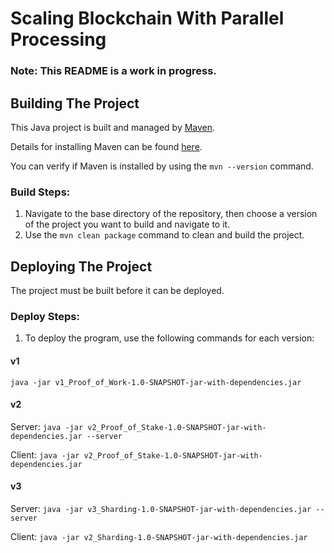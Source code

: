 # Scaling Blockchain With Parallel Processing

### Note: This README is a work in progress.

## Building The Project
This Java project is built and managed by [Maven](https://maven.apache.org/what-is-maven.html).

Details for installing Maven can be found [here](https://maven.apache.org/install.html).

You can verify if Maven is installed by using the `mvn --version` command.

### Build Steps:
1. Navigate to the base directory of the repository, then choose a version of the project you 
   want to build and navigate to it.
2. Use the `mvn clean package` command to clean and build the project.

## Deploying The Project
The project must be built before it can be deployed.
### Deploy Steps:
1. To deploy the program, use the following commands for each version:

#### v1
`java -jar v1_Proof_of_Work-1.0-SNAPSHOT-jar-with-dependencies.jar`

#### v2
Server:
`java -jar v2_Proof_of_Stake-1.0-SNAPSHOT-jar-with-dependencies.jar --server`

Client:
`java -jar v2_Proof_of_Stake-1.0-SNAPSHOT-jar-with-dependencies.jar`

#### v3
Server:
`java -jar v3_Sharding-1.0-SNAPSHOT-jar-with-dependencies.jar --server`

Client:
`java -jar v2_Sharding-1.0-SNAPSHOT-jar-with-dependencies.jar`
